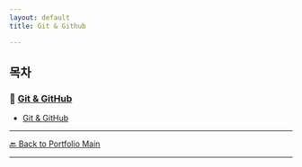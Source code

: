 ```yaml
---
layout: default
title: Git & Github

---
```


## 목차

### 🔗 [Git & GitHub](/study/basic-cs-and-programming/)

- [Git & GitHub](/study/basic-cs-and-programming/git-and-github)

---

[🔙 Back to Portfolio Main](../index.md)

---


